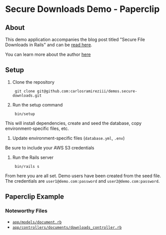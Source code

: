 # Secure Downloads Demo - Paperclip

## About

This demo application accompanies the blog post titled "Secure File
Downloads in Rails" and can be [read
here](https://medium.com/@carlosramireziii/secure-file-download-urls-in-rails-d52128b24311#.odjzdh806).

You can learn more about the author
[here](http://www.carlosramireziii.com?utm_source=github&utm_campaign=demo-secure_downloads)

## Setup

1. Clone the repository

        git clone git@github.com:carlosramireziii/demos.secure-downloads.git

1. Run the setup command

        bin/setup

  This will install dependencies, create and seed the database, copy environment-specific files, etc.

1. Update environment-specific files (`database.yml`, `.env`)

  Be sure to include your AWS S3 credentials

1. Run the Rails server

        bin/rails s

From here you are all set. Demo users have been created from the seed
file. The credentials are `user1@demo.com:password` and
`user2@demo.com:password`.

## Paperclip Example

### Noteworthy Files

* [`app/models/document.rb`](https://github.com/carlosramireziii/demos.secure-downloads/blob/paperclip/app/models/document.rb)
* [`app/controllers/documents/downloads_controller.rb`](https://github.com/carlosramireziii/demos.secure-downloads/blob/paperclip/app/controllers/documents/downloads_controller.rb)
